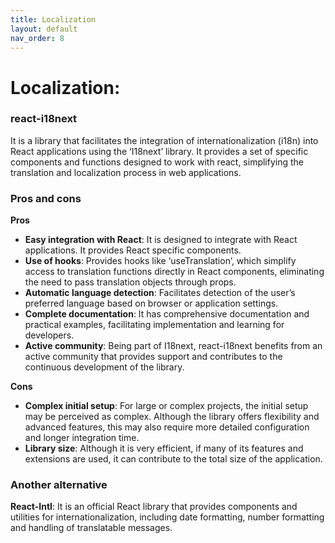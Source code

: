 ```yaml
---
title: Localization
layout: default
nav_order: 8
---
```


# Localization:

### react-i18next

It is a library that facilitates the integration of internationalization (i18n) into React applications using the ‘I18next’ library.
It provides a set of specific components and functions designed to work with react, simplifying the translation and localization process in web applications.

### Pros and cons

**Pros**

- **Easy integration with React**: It is designed to integrate with React applications. It provides React specific components.
- **Use of hooks**: Provides hooks like ‘useTranslation’, which simplify access to translation functions directly in React components, eliminating the need to pass translation objects through props.
- **Automatic language detection**: Facilitates detection of the user’s preferred language based on browser or application settings.
- **Complete documentation**: It has comprehensive documentation and practical examples, facilitating implementation and learning for developers.
- **Active community**: Being part of I18next, react-i18next benefits from an active community that provides support and contributes to the continuous development of the library.

**Cons**

- **Complex initial setup**: For large or complex projects, the initial setup may be perceived as complex. Although the library offers flexibility and advanced features, this may also require more detailed configuration and longer integration time.
- **Library size**: Although it is very efficient, if many of its features and extensions are used, it can contribute to the total size of the application.

### Another alternative

**React-Intl**: It is an official React library that provides components and utilities for internationalization, including date formatting, number formatting and handling of translatable messages.

